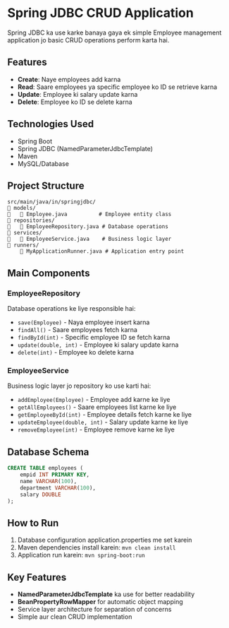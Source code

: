 # Spring JDBC CRUD Application

Spring JDBC ka use karke banaya gaya ek simple Employee management application jo basic CRUD operations perform karta hai.

## Features

- **Create**: Naye employees add karna
- **Read**: Saare employees ya specific employee ko ID se retrieve karna
- **Update**: Employee ki salary update karna
- **Delete**: Employee ko ID se delete karna

## Technologies Used

- Spring Boot
- Spring JDBC (NamedParameterJdbcTemplate)
- Maven
- MySQL/Database

## Project Structure

```
src/main/java/in/springjdbc/
   models/
      Employee.java          # Employee entity class
   repositories/
      EmployeeRepository.java # Database operations
   services/
      EmployeeService.java    # Business logic layer
   runners/
       MyApplicationRunner.java # Application entry point
```

## Main Components

### EmployeeRepository
Database operations ke liye responsible hai:
- `save(Employee)` - Naya employee insert karna
- `findAll()` - Saare employees fetch karna
- `findById(int)` - Specific employee ID se fetch karna
- `update(double, int)` - Employee ki salary update karna
- `delete(int)` - Employee ko delete karna

### EmployeeService
Business logic layer jo repository ko use karti hai:
- `addEmployee(Employee)` - Employee add karne ke liye
- `getAllEmployees()` - Saare employees list karne ke liye
- `getEmployeeById(int)` - Employee details fetch karne ke liye
- `updateEmployee(double, int)` - Salary update karne ke liye
- `removeEmployee(int)` - Employee remove karne ke liye

## Database Schema

```sql
CREATE TABLE employees (
    empid INT PRIMARY KEY,
    name VARCHAR(100),
    department VARCHAR(100),
    salary DOUBLE
);
```

## How to Run

1. Database configuration application.properties me set karein
2. Maven dependencies install karein: `mvn clean install`
3. Application run karein: `mvn spring-boot:run`

## Key Features

- **NamedParameterJdbcTemplate** ka use for better readability
- **BeanPropertyRowMapper** for automatic object mapping
- Service layer architecture for separation of concerns
- Simple aur clean CRUD implementation
